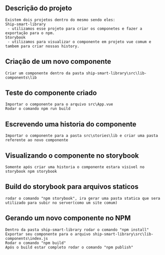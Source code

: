 ## Descrição do projeto
```
Existem dois projetos dentro do mesmo sendo eles:
Ship-smart-library
 - utilizamos esse projeto para criar os componetes e fazer a exportação para o npm.
Storybook
 - utilizamos para visualizar o componente em projeto vue comum e tambem para criar nossas history.
```
## Criação de um novo componente
```
Criar um componente dentro da pasta ship-smart-library\src\lib-components\lib
```
## Teste do componente criado
```
Importar o componente para o arquivo src\App.vue
Rodar o comando npm run build
```
## Escrevendo uma historia do componente
```
Importar o componente para a pasta src\stories\lib e criar uma pasta referente ao novo componente
```
## Visualizando o componente no storybook
```
Somente após criar uma historia o componente estara visivel no storybook npm storybook
```
## Build do storybook para arquivos staticos
```
rodar o comando "npm storybook", ira gerar uma pasta statica que sera utilizado para subir no server(como um site comum)
```
## Gerando um novo componente no NPM
```
Dentro da pasta ship-smart-library rodar o comando "npm install"
Exportar seu componente para o arquivo ship-smart-library\src\lib-components\index.js
Rodar o comando "npm build"
Após o build estar completo rodar o comando "npm publish"
```


